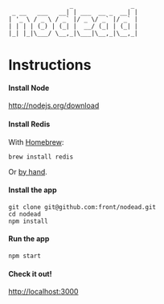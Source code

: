                      _                _ 
     _ __   ___   __| | ___  __ _  __| |
    | '_ \ / _ \ / _` |/ _ \/ _` |/ _` |
    | | | | (_) | (_| |  __/ (_| | (_| |
    |_| |_|\___/ \__,_|\___|\__,_|\__,_|


# Instructions

#### Install Node

http://nodejs.org/download


#### Install Redis

With [Homebrew](http://mxcl.github.com/homebrew):

    brew install redis

Or [by hand](http://redis.io/download).

#### Install the app

    git clone git@github.com:front/nodead.git
    cd nodead
    npm install

#### Run the app

    npm start

#### Check it out!

[http://localhost:3000](http://localhost:3000)
